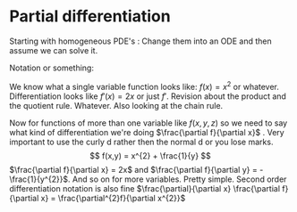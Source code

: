 # Partial differentiation

Starting with homogeneous PDE's : Change them into an ODE and then assume we can solve it.

Notation or something: 

We know what a single variable function looks like: $f(x) = x^{2}$ or whatever. Differentiation looks like $f'(x)= 2x$ or just $f'$. Revision about the product and the quotient rule. Whatever. Also looking at the chain rule.

Now for functions of more than one variable like $f(x,y,z)$ so we need to say what kind of differentiation we're doing $\frac{\partial f}{\partial x}$ . Very important to use the curly d rather then the normal d or you lose marks. $$
f(x,y) = x^{2} + \frac{1}{y}
$$
$\frac{\partial f}{\partial x} = 2x$ and $\frac{\partial f}{\partial y} = - \frac{1}{y^{2}}$. And so on for more variables. Pretty simple. Second order differentiation notation is also fine $\frac{\partial}{\partial x} \frac{\partial f}{\partial x} = \frac{\partial^{2}f}{\partial x^{2}}$